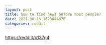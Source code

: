 ```yaml
--- 
layout: post 
title: how to find news before most people? 
date: 2021-06-16 1623844876 
categories: reddit 
--- 
```

https://redd.it/o137q4